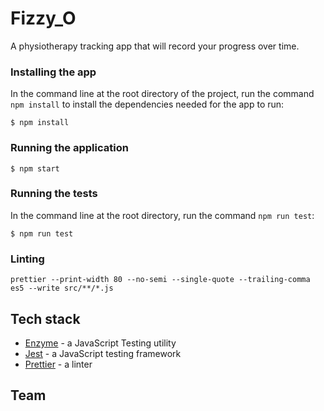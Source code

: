 # Fizzy_O

A physiotherapy tracking app that will record your progress over time.

### Installing the app

In the command line at the root directory of the project, run the command `npm install` to install the dependencies needed for the app to run:

```console
$ npm install
```
### Running the application 

```console 
$ npm start
```
### Running the tests

In the command line at the root directory, run the command `npm run test`:

```console
$ npm run test
```

### Linting

```console
prettier --print-width 80 --no-semi --single-quote --trailing-comma es5 --write src/**/*.js
```

## Tech stack

- [Enzyme](https://airbnb.io/enzyme/docs/guides/react-native.html) - a JavaScript Testing utility
- [Jest](https://jestjs.io/docs/en/tutorial-react-native) - a JavaScript testing framework
- [Prettier](https://prettier.io/) - a linter

## Team
